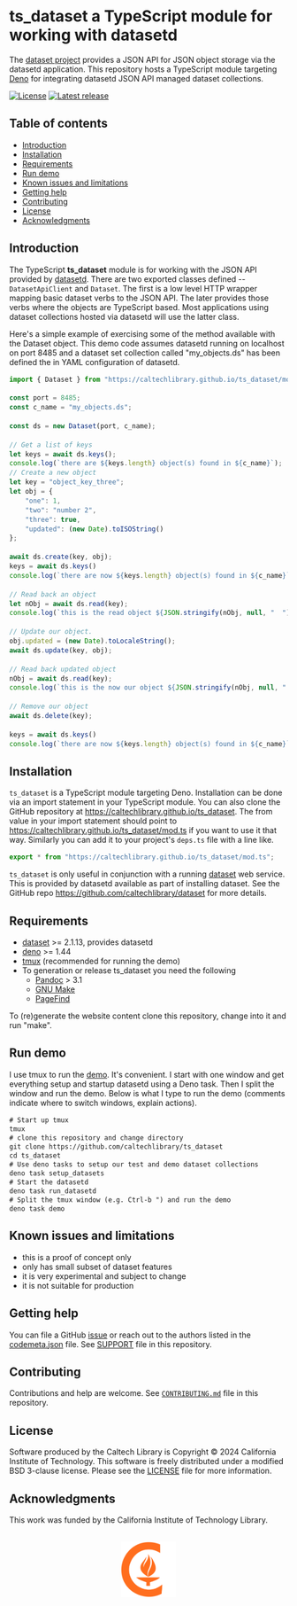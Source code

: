 # ts_dataset a TypeScript module for working with datasetd

The [dataset project](https://github.com/caltechlibrary/dataset) provides a JSON API for JSON object storage via the datasetd application. This repository hosts a TypeScript module targeting [Deno](https://deno.land) for integrating datasetd JSON API managed dataset collections.

[![License](https://img.shields.io/badge/License-BSD--like-lightgrey)](https://github.com/caltechlibrary/ts_dataset/blob/main/LICENSE)
[![Latest release](https://img.shields.io/github/v/release/caltechlibrary/ts_dataset.svg?color=b44e88)](https://github.com/caltechlibrary/ts_dataset/releases)

## Table of contents

* [Introduction](#introduction)
* [Installation](#installation)
* [Requirements](#requirements)
* [Run demo](#run-demo)
* [Known issues and limitations](#known-issues-and-limitations)
* [Getting help](#getting-help)
* [Contributing](#contributing)
* [License](#license)
* [Acknowledgments](#acknowledgments)


## Introduction

The TypeScript **ts_dataset** module is for working with the JSON API provided by [datasetd](https://caltechlibrary.github.io/dataset/datasetd_api.5.html). There are two exported classes defined -- `DatasetApiClient` and `Dataset`. The first is a low level HTTP wrapper mapping basic dataset verbs to the JSON API. The later provides those verbs where the objects are TypeScript based. Most applications using dataset collections hosted via datasetd will use the latter class.

Here's a simple example of exercising some of the method available with the Dataset object. This demo code assumes datasetd running on localhost on port 8485 and a dataset set collection called "my_objects.ds" has been defined the in YAML configuration of datasetd.

~~~typescript
import { Dataset } from "https://caltechlibrary.github.io/ts_dataset/mod.ts"; 

const port = 8485;
const c_name = "my_objects.ds";

const ds = new Dataset(port, c_name);

// Get a list of keys 
let keys = await ds.keys();
console.log(`there are ${keys.length} object(s) found in ${c_name}`);
// Create a new object
let key = "object_key_three";
let obj = {
    "one": 1,
    "two": "number 2",
    "three": true,
    "updated": (new Date).toISOString()
};

await ds.create(key, obj);
keys = await ds.keys()
console.log(`there are now ${keys.length} object(s) found in ${c_name}`);

// Read back an object
let nObj = await ds.read(key);
console.log(`this is the read object ${JSON.stringify(nObj, null, "  ")}`);

// Update our object.
obj.updated = (new Date).toLocaleString();
await ds.update(key, obj);

// Read back updated object
nObj = await ds.read(key);
console.log(`this is the now our object ${JSON.stringify(nObj, null, "  ")}`);

// Remove our object
await ds.delete(key);

keys = await ds.keys()
console.log(`there are now ${keys.length} object(s) found in ${c_name}`);
~~~

## Installation

`ts_dataset` is a TypeScript module targeting Deno. Installation can be done via an import statement in your TypeScript module. You can also clone the GitHub repository at <https://caltechlibrary.github.io/ts_dataset>. The from value in your import statement should point to <https://caltechlibrary.github.io/ts_dataset/mod.ts> if you want to use it that way. Similarly you can add it to your project's `deps.ts` file with a line like.

~~~typescript
export * from "https://caltechlibrary.github.io/ts_dataset/mod.ts";
~~~

`ts_dataset` is only useful in conjunction with a running [dataset](https://caltechlibrary.github.io/dataset) web service. This is provided by datasetd available as part of installing dataset. See the GitHub repo <https://github.com/caltechlibrary/dataset> for more details.

## Requirements

- [dataset](https://github.com/caltechlibrary/dataset/releases) >= 2.1.13, provides datasetd
- [deno](https://deno.land) >= 1.44
- [tmux](https://github.com/tmux/tmux/wiki) (recommended for running the demo)
- To generation or release ts_dataset you need the following
  - [Pandoc](https://pandoc.org) > 3.1
  - [GNU Make](https://www.gnu.org/software/make/)
  - [PageFind](https://pagefind.app)

To (re)generate the website content clone this repository, change into it and run "make".

## Run demo

I use tmux to run the [demo](demo_ts_dataset.ts). It's convenient. I start with one window and get everything setup and startup datasetd using a Deno task. Then I split the window and run the demo.  Below is what I type to run the demo (comments indicate where to switch windows, explain actions).

~~~shell
# Start up tmux
tmux
# clone this repository and change directory
git clone https://github.com/caltechlibrary/ts_dataset
cd ts_dataset
# Use deno tasks to setup our test and demo dataset collections
deno task setup_datasets
# Start the datasetd
deno task run_datasetd
# Split the tmux window (e.g. Ctrl-b ") and run the demo
deno task demo
~~~

## Known issues and limitations

- this is a proof of concept only
- only has small subset of dataset features
- it is very experimental and subject to change
- it is not suitable for production

## Getting help

You can file a GitHub [issue](https://github.com/caltechlibrary/ts_dataset/issues) or reach out to the authors listed in the [codemeta.json](codemeta.json) file. See [SUPPORT](SUPPORT.md) file in this repository.

## Contributing

Contributions and help are welcome. See [`CONTRIBUTING.md`](CONTRIBUTING.md) file in this repository.

## License

Software produced by the Caltech Library is Copyright © 2024 California Institute of Technology. This software is freely distributed under a modified BSD 3-clause license. Please see the [LICENSE](LICENSE) file for more information.


## Acknowledgments

This work was funded by the California Institute of Technology Library.

<div align="center">
  <br>
  <a href="https://www.caltech.edu">
    <img width="100" height="100" alt="Caltech logo" src="https://raw.githubusercontent.com/caltechlibrary/template/main/.graphics/caltech-round.png">
  </a>
</div>
